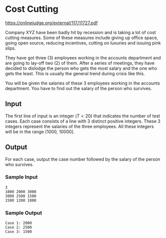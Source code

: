 # Cost Cutting 

https://onlinejudge.org/external/117/11727.pdf

Company XYZ have been badly hit by recession and is taking
a lot of cost cutting measures. Some of these measures include
giving up office space, going open source, reducing incentives,
cutting on luxuries and issuing pink slips.

They have got three (3) employees working in the accounts
department and are going to lay-off two (2) of them. After a
series of meetings, they have decided to dislodge the person who
gets the most salary and the one who gets the least. This is
usually the general trend during crisis like this.

You will be given the salaries of these 3 employees working in
the accounts department. You have to find out the salary of the
person who survives.

## Input

The first line of input is an integer $(T < 20)$ that indicates the number of test cases. Each case
consists of a line with 3 distinct positive integers. These 3 integers represent the salaries of the three
employees. All these integers will be in the range [1000, 10000].

## Output

For each case, output the case number followed by the salary of the person who survives.

### Sample Input 

``` text
3
1000 2000 3000
3000 2500 1500
1500 1200 1800
```

### Sample Output 

``` text
Case 1: 2000
Case 2: 2500
Case 3: 1500

```

